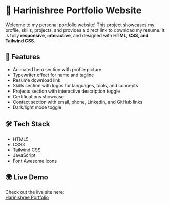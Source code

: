 # 🌟 Harinishree Portfolio Website

Welcome to my personal portfolio website! This project showcases my profile, skills, projects, and provides a direct link to download my resume. It is fully **responsive**, **interactive**, and designed with **HTML, CSS, and Tailwind CSS**.

## 🔗 Features
- Animated hero section with profile picture
- Typewriter effect for name and tagline
- Resume download link
- Skills section with logos for languages, tools, and concepts
- Projects section with interactive description toggle
- Certifications showcase
- Contact section with email, phone, LinkedIn, and GitHub links
- Dark/light mode toggle

## 🛠️ Tech Stack
- HTML5
- CSS3
- Tailwind CSS
- JavaScript
- Font Awesome Icons

## 🌍 Live Demo
Check out the live site here:  
[Harinishree Portfolio](https://yourusername.github.io/your-repo-name)

